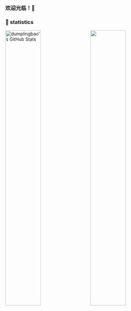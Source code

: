 ### 欢迎光临！👋
<!---
**songWreng/songWreng** is a ✨ _special_ ✨ repository because its `README.md` (this file) appears on your GitHub profile.
Here are some ideas to get you started:
- 🔭 I’m currently working on ...
- 🌱 I’m currently learning ...
- 👯 I’m looking to collaborate on ...
- 🤔 I’m looking for help with ...
- 💬 Ask me about ...
- 📫 How to reach me: ...
- 😄 Pronouns: ...
- ⚡ Fun fact: ...
-->

<!---
### 👀 Active Repo
<br />
<p>-->
<!---<img align="left" width="47%" src="https://github-readme-stats.vercel.app/api/pin/?username=songWreng&repo=davinci&theme=radical" />-->
<!---<img align="left" width="47%" src="https://github-readme-stats.vercel.app/api/pin/?username=songWreng&repo=pattern-recognition-coursework" />-->
<!---<img align="right" width="47%" src="https://github-readme-stats.vercel.app/api/pin/?username=songWreng&repo=matlabDemo" />-->
<!---<img align="right" width="47%" src="https://github-readme-stats.vercel.app/api/pin/?username=songWreng&repo=metabase&theme=radical" />-->
<!---
</p>
-->

### 🙈 statistics
<p>
<!---<img align="left" width="47%" src="https://github-readme-stats.vercel.app/api?username=mayandev&&show_icons=true&theme=radical&line_height=27&v=5&count_private=true" alt="dumplingbao's GitHub Stats" />-->
<img align="left" width="47%" src="https://github-readme-stats.vercel.app/api?username=songWreng&&show_icons=true&line_height=27&v=5&count_private=true" alt="dumplingbao's GitHub Stats" />
<!---<img align="right" width="47%" src="https://github-readme-stats.vercel.app/api/top-langs/?username=mayandev&theme=radical&layout=compact&hide=glsl,python" />-->
<img align="right" width="47%" src="https://github-readme-stats.vercel.app/api/top-langs/?username=songWreng&layout=compact&hide=glsl,python" />
</p>

<!---
![](https://github-readme-stats.vercel.app/api?username=mayandev)
-->


